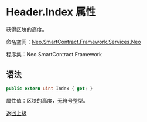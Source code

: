# Header.Index 属性

获得区块的高度。

命名空间：[Neo.SmartContract.Framework.Services.Neo](../../neo.md)

程序集：Neo.SmartContract.Framework

## 语法

```c#
public extern uint Index { get; }
```

属性值：区块的高度，无符号整型。



[返回上级](../Header.md)